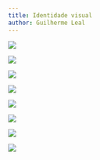 ```yaml
---
title: Identidade visual
author: Guilherme Leal
---
```

![](https://raw.githubusercontent.com/fga-eps-mds/2018.2-Roles/website/idVisual/1-identidade_visual.jpg)
<!--truncate-->
![](https://raw.githubusercontent.com/fga-eps-mds/2018.2-Roles/website/idVisual/2-logotipos.jpg)


![](https://raw.githubusercontent.com/fga-eps-mds/2018.2-Roles/website/idVisual/3-%C3%ADcones.jpg)


![](https://raw.githubusercontent.com/fga-eps-mds/2018.2-Roles/website/idVisual/4-paletaCores.jpg)


![](https://raw.githubusercontent.com/fga-eps-mds/2018.2-Roles/website/idVisual/5-tipografia.jpg)


![](https://raw.githubusercontent.com/fga-eps-mds/2018.2-Roles/website/idVisual/icon_v1.jpg)


![](https://raw.githubusercontent.com/fga-eps-mds/2018.2-Roles/website/idVisual/icon_v2.jpg)


![](https://raw.githubusercontent.com/fga-eps-mds/2018.2-Roles/website/idVisual/icon_v3.jpg)
